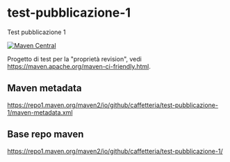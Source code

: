 # test-pubblicazione-1

Test pubblicazione 1

[![Maven Central](https://img.shields.io/maven-central/v/io.github.caffetteria/test-pubblicazione-1.svg)](https://central.sonatype.com/artifact/io.github.caffetteria/test-pubblicazione-1)

Progetto di test per la "proprietà revision", 
vedi <https://maven.apache.org/maven-ci-friendly.html>.

## Maven metadata

<https://repo1.maven.org/maven2/io/github/caffetteria/test-pubblicazione-1/maven-metadata.xml>

## Base repo maven

<https://repo1.maven.org/maven2/io/github/caffetteria/test-pubblicazione-1/>
